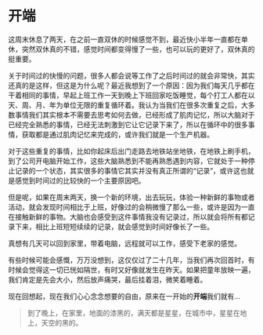 # 开端

这周末休息了两天，在之前一直双休的时候感觉不到，最近快小半年一直都在单休，突然双休真的不错，感觉时间都变得慢了一些，也可以玩的更好了，双休真的挺重要。

关于时间过的快慢的问题，很多人都会说等工作了之后时间过的就会非常快，其实还真的是这样，但这是为什么呢？最近我想到了一个原因：因为我们每天几乎都在干着相同的事情，早起上班工作一天到晚上下班回家吃饭睡觉，每个打工人都在以天、周、月、年为单位无限的重复循环着。我认为当我们在很多次重复之后，大多数事情我们其实根本不需要去思考如何去做，已经形成了肌肉记忆，所以大脑对于已经完全熟悉的事情，已经无法刺激到它让它记录下来了，所以在循环中的很多事情，获取都是通过肌肉记忆来完成的，或许我们就是一个生产机器。

对于这些重复的事情，比如你起床后出门走路去地铁站坐地铁，在地铁上刷手机，到了公司开电脑开始工作，这些大脑熟悉到不能再熟悉遇到内容，它就处于一种停止记录的一个状态，其实很多的事情它其实并没有真正所谓的“记录”，或许这也就是感觉到时间过的比较快的一个主要原因吧。

但是呢，如果在周末两天，换一个新的环境，出去玩玩，体验一种新鲜的事物或者活动，就会发现时间相比于上班，好像过的会稍微慢了那么一些，或许是因为一直在接触新鲜的事物。大脑也会感受到这件事情我没有记录过，所以就会将所有都记录下来，相比上班短短续续的记录，就会感觉到时间好像长了一些。

真想有几天可以回到家里，带着电脑，远程就可以工作，感受下老家的感觉。

有些时候可能会感慨，万万没想到，这仅仅过了二十几年，当我们再次回首时，有时候会觉得这一切已恍如隔世，有时又好像就发生在昨天。如果把童年放映一遍，我们肯定是先会大小，然后放声痛哭，最后挂着泪，微笑着睡着。

现在回想起，现在我们心心念念想要的自由，原来在一开始的**开端**我们就有...

> 到了晚上，在家里，地面的漆黑的，满天都是星星，在城市中，星星在地上，天空的黑的。
